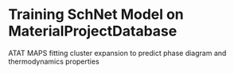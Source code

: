 # Training SchNet Model on  MaterialProjectDatabase

ATAT MAPS fitting cluster expansion to predict phase diagram and thermodynamics properties

